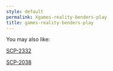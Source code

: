 ```yaml
---
style: default
permalink: Xgames-reality-benders-play
title: games-reality-benders-play
---
```

You may also like:

[SCP-2332](http://scp-wiki.net/scp-2332)

[SCP-2038](http://scp-wiki.net/scp-2038)
